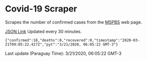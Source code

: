 # Covid-19 Scraper

Scrapes the number of confirmed cases from the [MSPBS](https://www.mspbs.gov.py/covid-19.php) web page.

[JSON Link](https://jmayalag.github.io/covid19-scrape/cases.json)
Updated every 30 minutes.
```
{"confirmed":18,"deaths":0,"recovered":0,"timestamp":"2020-03-21T09:05:22.417Z","pyt":"3/21/2020, 06:05:22 GMT-3"}
```
Last update (Paraguay Time): 3/21/2020, 06:05:22 GMT-3